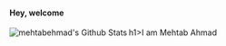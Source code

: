 <h4>Hey, welcome</h4>
h1>I am Mehtab Ahmad</h1>
<img align="left" alt="mehtabehmad's Github Stats" src="https://github-readme-stats.vercel.app/api?username=mehtabehmad&show_icons=true&hide_border=false" />

<!---
mehtabehmad/mehtabehmad is a ✨ special ✨ repository because its `README.md` (this file) appears on your GitHub profile.
You can click the Preview link to take a look at your changes.
--->
